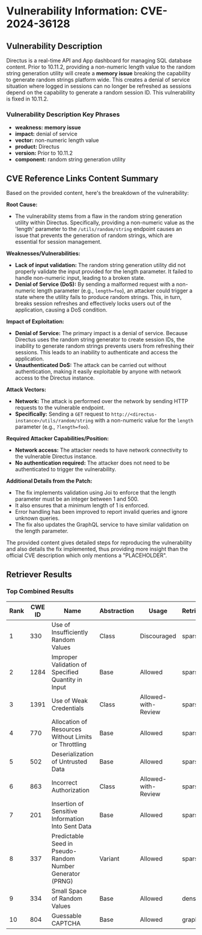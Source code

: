 # Vulnerability Information: CVE-2024-36128

## Vulnerability Description
Directus is a real-time API and App dashboard for managing SQL database content. Prior to 10.11.2, providing a non-numeric length value to the random string generation utility will create a **memory issue** breaking the capability to generate random strings platform wide. This creates a denial of service situation where logged in sessions can no longer be refreshed as sessions depend on the capability to generate a random session ID. This vulnerability is fixed in 10.11.2.

### Vulnerability Description Key Phrases
- **weakness:** **memory issue**
- **impact:** denial of service
- **vector:** non-numeric length value
- **product:** Directus
- **version:** Prior to 10.11.2
- **component:** random string generation utility

## CVE Reference Links Content Summary
Based on the provided content, here's the breakdown of the vulnerability:

**Root Cause:**
- The vulnerability stems from a flaw in the random string generation utility within Directus. Specifically, providing a non-numeric value as the 'length' parameter to the `/utils/random/string` endpoint causes an issue that prevents the generation of random strings, which are essential for session management.

**Weaknesses/Vulnerabilities:**
- **Lack of input validation:** The random string generation utility did not properly validate the input provided for the length parameter. It failed to handle non-numeric input, leading to a broken state.
- **Denial of Service (DoS):** By sending a malformed request with a non-numeric length parameter (e.g., `length=foo`), an attacker could trigger a state where the utility fails to produce random strings. This, in turn, breaks session refreshes and effectively locks users out of the application, causing a DoS condition.

**Impact of Exploitation:**
- **Denial of Service:** The primary impact is a denial of service. Because Directus uses the random string generator to create session IDs, the inability to generate random strings prevents users from refreshing their sessions. This leads to an inability to authenticate and access the application.
- **Unauthenticated DoS:** The attack can be carried out without authentication, making it easily exploitable by anyone with network access to the Directus instance.

**Attack Vectors:**
- **Network:** The attack is performed over the network by sending HTTP requests to the vulnerable endpoint.
- **Specifically:** Sending a `GET` request to `http://<directus-instance>/utils/random/string` with a non-numeric value for the `length` parameter (e.g., `?length=foo`).

**Required Attacker Capabilities/Position:**
- **Network access:** The attacker needs to have network connectivity to the vulnerable Directus instance.
- **No authentication required:** The attacker does not need to be authenticated to trigger the vulnerability.

**Additional Details from the Patch:**
- The fix implements validation using Joi to enforce that the length parameter must be an integer between 1 and 500.
- It also ensures that a minimum length of 1 is enforced.
- Error handling has been improved to report invalid queries and ignore unknown queries.
- The fix also updates the GraphQL service to have similar validation on the length parameter.

The provided content gives detailed steps for reproducing the vulnerability and also details the fix implemented, thus providing more insight than the official CVE description which only mentions a "PLACEHOLDER".

## Retriever Results

### Top Combined Results

| Rank | CWE ID | Name | Abstraction | Usage  | Retrievers | Individual Scores |
|------|--------|------|-------------|-------|------------|-------------------|
| 1 | 330 | Use of Insufficiently Random Values | Class | Discouraged | sparse | 0.452 |
| 2 | 1284 | Improper Validation of Specified Quantity in Input | Base | Allowed | sparse | 0.403 |
| 3 | 1391 | Use of Weak Credentials | Class | Allowed-with-Review | sparse | 0.400 |
| 4 | 770 | Allocation of Resources Without Limits or Throttling | Base | Allowed | sparse | 0.400 |
| 5 | 502 | Deserialization of Untrusted Data | Base | Allowed | sparse | 0.396 |
| 6 | 863 | Incorrect Authorization | Class | Allowed-with-Review | sparse | 0.392 |
| 7 | 201 | Insertion of Sensitive Information Into Sent Data | Base | Allowed | sparse | 0.391 |
| 8 | 337 | Predictable Seed in Pseudo-Random Number Generator (PRNG) | Variant | Allowed | sparse | 0.388 |
| 9 | 334 | Small Space of Random Values | Base | Allowed | dense | 0.559 |
| 10 | 804 | Guessable CAPTCHA | Base | Allowed | graph | 0.002 |

